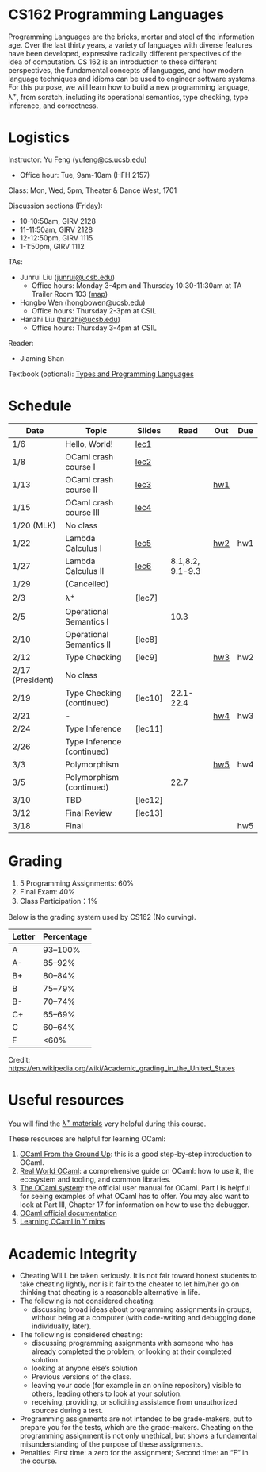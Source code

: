 # CS162 Programming Languages

Programming Languages are the bricks, mortar and steel of the information age. Over the last thirty years, a variety of languages with diverse features have been developed, expressive radically different perspectives of the idea of computation. CS 162 is an introduction to these different perspectives, the fundamental concepts of languages, and how modern language techniques and idioms can be used to engineer software systems. For this purpose, we will learn how to build a new programming language, λ<sup>+</sup>, from scratch, including its operational semantics, type checking, type inference, and correctness.

# Logistics
Instructor: Yu Feng (yufeng@cs.ucsb.edu)
- Office hour: Tue, 9am-10am (HFH 2157)

Class: Mon, Wed, 5pm, Theater & Dance West, 1701 

Discussion sections (Friday):
- 10-10:50am, GIRV 2128
- 11-11:50am, GIRV 2128
- 12-12:50pm, GIRV 1115
- 1-1:50pm, GIRV 1112

TAs:
- Junrui Liu ([junrui@ucsb.edu](mailto:junrui@ucsb.edu))
  - Office hours: Monday 3-4pm and Thursday 10:30-11:30am at TA Trailer Room 103 ([map](https://ucsb-cs8.github.io/w20/info/mentorPhotos/trailer-map.png))
- Hongbo Wen ([hongbowen@ucsb.edu](mailto:hongbowen@ucsb.edu))
  - Office hours: Thursday 2-3pm at CSIL
- Hanzhi Liu ([hanzhi@ucsb.edu](mailto:hanzhi@ucsb.edu))
  - Office hours: Thursday 3-4pm at CSIL

Reader:
- Jiaming Shan


Textbook (optional): [Types and Programming Languages](https://www.amazon.com/Types-Programming-Languages-MIT-Press/dp/0262162091)

# Schedule 
| Date             | Topic                      | Slides                        | Read             | Out                    | Due |
| ---------------- | -------------------------- | ----------------------------- | ---------------- | ---------------------- | --- |
| 1/6              | Hello, World!              | [lec1](lectures/lecture1.pdf) |                  |                        |     |
| 1/8              | OCaml crash course I       | [lec2](lectures/lecture2.pdf) |                  |                        |     |
| 1/13             | OCaml crash course II      | [lec3](lectures/lecture3.pdf) |                  | [hw1](./homework/hw1/) |     |
| 1/15             | OCaml crash course III     | [lec4](lectures/lecture4.pdf) |                  |                        |     |
| 1/20 (MLK)       | No class                   |                               |                  |                        |     |
| 1/22             | Lambda Calculus I          | [lec5](lectures/lecture5.pdf) |                  | [hw2](./homework/hw2)  | hw1 |
| 1/27             | Lambda Calculus II         | [lec6](lectures/lecture6.pdf) | 8.1,8.2, 9.1-9.3 |                        |     |
| 1/29             | (Cancelled)                |                               |                  |                        |     |
| 2/3              | λ<sup>+</sup>              | [lec7]                        |                  |                        |     |
| 2/5              | Operational Semantics I    |                               | 10.3             |                        |     |
| 2/10             | Operational Semantics II   | [lec8]                        |                  |                        |     |
| 2/12             | Type Checking              | [lec9]                        |                  | [hw3](./homework/hw3)  | hw2 |
| 2/17 (President) | No class                   |                               |                  |                        |     |
| 2/19             | Type Checking  (continued) | [lec10]                       | 22.1-22.4        |                        |     |
| 2/21             | -                          |                               |                  | [hw4](./homework/hw4)  | hw3 |
| 2/24             | Type Inference             | [lec11]                       |                  |                        |     |
| 2/26             | Type Inference (continued) |                               |                  |                        |     |
| 3/3              | Polymorphism               |                               |                  | [hw5](./homework/hw5)  | hw4 |
| 3/5              | Polymorphism (continued)   |                               | 22.7             |                        |     |
| 3/10             | TBD                        | [lec12]                       |                  |                        |     |
| 3/12             | Final Review               | [lec13]                       |                  |                        |     |
| 3/18             | Final                      |                               |                  |                        | hw5 |

# Grading

1. 5 Programming Assignments: 60%
2. Final Exam: 40%
3. Class Participation：1%

Below is the grading system used by CS162 (No curving).

| Letter | Percentage |
| ------ | ---------- |
| A      | 93–100%    |
| A-     | 85–92%     |
| B+     | 80–84%     |
| B      | 75–79%     |
| B-     | 70–74%     |
| C+     | 65–69%     |
| C      | 60–64%     |
| F      | <60%       |

Credit: https://en.wikipedia.org/wiki/Academic_grading_in_the_United_States


# Useful resources

You will find the [λ<sup>+</sup> materials](./homework/lamp.pdf) very helpful during
this course.

These resources are helpful for learning OCaml:

1. [OCaml From the Ground Up](https://ocamlbook.org/): this is a good
   step-by-step introduction to OCaml.
2. [Real World OCaml](https://dev.realworldocaml.org/guided-tour.html): a
   comprehensive guide on OCaml: how to use it, the ecosystem and tooling, and
   common libraries.
3. [The OCaml system](https://ocaml.org/releases/4.11/htmlman/index.html): the
   official user manual for OCaml. Part I is helpful for seeing examples of what
   OCaml has to offer. You may also want to look at Part III, Chapter 17 for
   information on how to use the debugger.
4. [OCaml official documentation](https://ocaml.org/learn/)
5. [Learning OCaml in Y mins](https://learnxinyminutes.com/docs/ocaml/)


# Academic Integrity
- Cheating WILL be taken seriously. It is not fair toward honest students to take cheating lightly, nor is it fair to the cheater to let him/her go on thinking that cheating is a reasonable alternative in life.
- The following is not considered cheating:
   - discussing broad ideas about programming assignments in groups, without being at a computer (with code-writing and debugging done individually, later).
- The following is considered cheating:
   - discussing programming assignments with someone who has already completed the problem, or looking at their completed solution.
   - looking at anyone else’s solution
   - Previous versions of the class.
   - leaving your code (for example in an online repository) visible to others, leading others to look at your solution.
   - receiving, providing, or soliciting assistance from unauthorized sources during a test.
- Programming assignments are not intended to be grade-makers, but to prepare you for the tests, which are the grade-makers. Cheating on the programming assignment is not only unethical, but shows a fundamental misunderstanding of the purpose of these assignments.
- Penalties: First time: a zero for the assignment; Second time: an “F” in the course.

